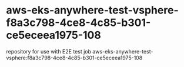# aws-eks-anywhere-test-vsphere-f8a3c798-4ce8-4c85-b301-ce5eceea1975-108
repository for use with E2E test job aws-eks-anywhere-test-vsphere:f8a3c798-4ce8-4c85-b301-ce5eceea1975-108
